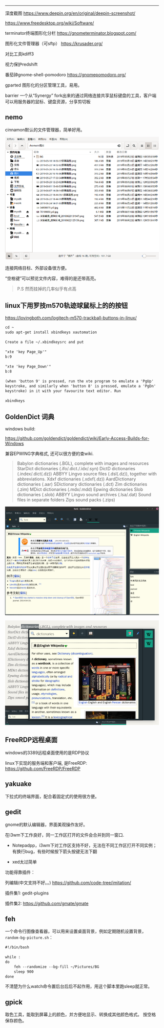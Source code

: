 

---

深度截图
https://www.deepin.org/en/original/deepin-screenshot/

https://www.freedesktop.org/wiki/Software/

terminator终端图形化分栏
https://gnometerminator.blogspot.com/

图形化文件管理器（可sftp）
https://krusader.org/

对比工具kdiff3

视力保护redshift

番茄钟gnome-shell-pomodoro   https://gnomepomodoro.org/

gparted 图形化的分区管理工具，易用。

barrier   一个从“Synergy” fork出来的通过网络连接共享鼠标键盘的工具，客户端可以用服务器的鼠标、键盘资源，分享剪切板

## nemo

cinnamon默认的文件管理器，简单好用。

![1561890035028](_assets/图形桌面相关工具/1561890035028.png)

连接网络目标、外部设备很方便。

“空格键”可以预览文件内容，难得的是还带高亮。

> P.S 然而挂掉的几率似乎有点高

## linux下用罗技m570轨迹球鼠标上的的按钮

https://lovingboth.com/logitech-m570-trackball-buttons-in-linux/

```
cd ~
sudo apt-get install xbindkeys xautomation

Create a file ~/.xbindkeysrc and put

"xte 'key Page_Up'"
b:9

"xte 'key Page_Down'"
b:8

(when 'button 9' is pressed, run the xte program to emulate a 'PgUp' keystroke, and similarly when 'button 8' is pressed, emulate a 'PgDn' keystroke) in it with your favourite text editor. Run

xbindkeys
```

## GoldenDict 词典

windows build:

https://github.com/goldendict/goldendict/wiki/Early-Access-Builds-for-Windows

兼容EPWING字典格式, 还可以很方便的查wiki.

> Babylon dictionaries (.BGL), complete with images and resources
> StarDict dictionaries (.ifo/.dict./.idx/.syn)
> DictD dictionaries (.index/.dict(.dz))
> ABBYY Lingvo source files (.dsl(.dz)), together with abbreviations.
> Xdxf dictionaries (.xdxf(.dz))
> AardDictionary dictionaries (.aar)
> SDictionary dictionaries (.dct)
> Zim dictionaries (.zim)
> MDict dictionaries (.mdx/.mdd)
> Epwing dictionaries
> Slob dictionaries (.slob)
> ABBYY Lingvo sound archives (.lsa/.dat)
> Sound files in separate folders
> Zips sound packs (.zips) 

![1559889422233](_assets/图形桌面相关工具/1559889422233.png)

![1559889532569](_assets/图形桌面相关工具/1559889532569.png)



##  FreeRDP远程桌面

windows的3389远程桌面使用的是RDP协议

linux下实现的服务端和客户端, 是FreeRDP: <https://github.com/FreeRDP/FreeRDP>



## yakuake

下拉式的终端界面，配合着固定式的使用很方便。



## gedit

gnome的默认编辑器，界面美观操作友好。

在i3wm下工作良好，同一工作区打开的文件会合并到同一窗口.

* Notepadpp，i3wm下对工作区支持不好，无法在不同工作区打开不同实例；有换行bug，有些时候按下箭头按键无法下翻

* xed太过简单

功能得靠插件：

列编辑(中文支持不好。。) https://github.com/code-tree/imitation/

插件集1: gedit-plugins

插件集2: https://github.com/gmate/gmate

## feh

一个命令行图像查看器，可以用来设置桌面背景，例如定期随机设置背景，`random-bg-picture.sh`：

```
#!/bin/bash

while :
do
	feh --randomize --bg-fill ~/Pictures/BG
	sleep 900
done
```

不清楚为什么watch命令置后台后后不起作用，用这个脚本里跑sleep就正常。

## gpick

取色工具，能取到屏幕上的颜色，并方便地显示、转换成其他颜色格式。
按空格保存颜色。

